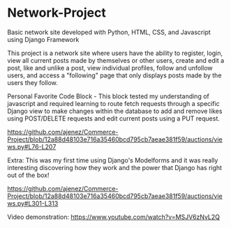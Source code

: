 # Network-Project

Basic network site developed with Python, HTML, CSS, and Javascript using Django Framework

This project is a network site where users have the ability to register, login, view all current posts made by themselves or other users, create and edit a post, like and unlike a post, view individual profiles, follow and unfollow users, and access a "following" page that only displays posts made by the users they follow.

Personal Favorite Code Block - This block tested my understanding of javascript and required learning to route fetch requests through a specific Django view to make changes within the database to add and remove likes using POST/DELETE requests and edit current posts using a PUT request.

https://github.com/ajenez/Commerce-Project/blob/12a88d48103e716a35460bcd795cb7aeae381f59/auctions/views.py#L76-L207

Extra: This was my first time using Django's Modelforms and it was really interesting discovering how they work and the power that Django has right out of the box!

https://github.com/ajenez/Commerce-Project/blob/12a88d48103e716a35460bcd795cb7aeae381f59/auctions/views.py#L301-L313

Video demonstration: https://www.youtube.com/watch?v=MSJV6zNvL2Q
